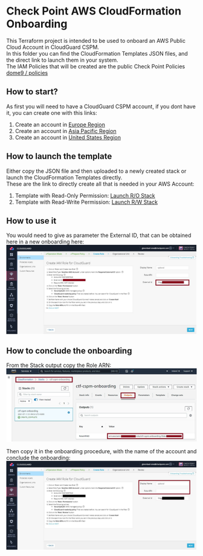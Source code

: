# Check Point AWS CloudFormation Onboarding
This Terraform project is intended to be used to onboard an AWS Public Cloud Account in CloudGuard CSPM.    
In this folder you can find the CloudFormation Templates JSON files, and the direct link to launch them in your system.     
The IAM Policies that will be created are the public Check Point Policies [dome9 / policies](https://github.com/dome9/policies/tree/master/AWS)
 
## How to start?
As first you will need to have a CloudGuard CSPM account, if you dont have it, you can create one with this links:
1. Create an account in [Europe Region](https://secure.eu1.dome9.com/v2/register/invite)
2. Create an account in [Asia Pacific Region](https://secure.ap1.dome9.com/v2/register/invite)
3. Create an account in [United States Region](https://secure.dome9.com/v2/register/invite)

## How to launch the template
Either copy the JSON file and then uploaded to a newly created stack or launch the CloudFormation Templates directly.     
These are the link to directly create all that is needed in your AWS Account:
1. Template with Read-Only Permission: [Launch R/O Stack](https://console.aws.amazon.com/cloudformation/home#/stacks/create/review?templateURL=https://s3-cloudguard-onboarding.s3.eu-west-1.amazonaws.com/stack/cft-readonly.json)
2. Template with Read-Write Permission: [Launch R/W Stack](https://console.aws.amazon.com/cloudformation/home#/stacks/create/review?templateURL=https://s3-cloudguard-onboarding.s3.eu-west-1.amazonaws.com/stack/cft-readwrite.json)

## How to use it
You would need to give as parameter the External ID, that can be obtained here in a new onboarding here:
![AWS External ID](/zimages/aws-external-id.jpg)

## How to conclude the onboarding
From the Stack output copy the Role ARN:
![AWS Stack Output](/zimages/aws-role-arn.jpg)

Then copy it in the onboarding procedure, with the name of the account and conclude the onboarding:
![AWS Complete Onboarding](/zimages/aws-complete.jpg)
